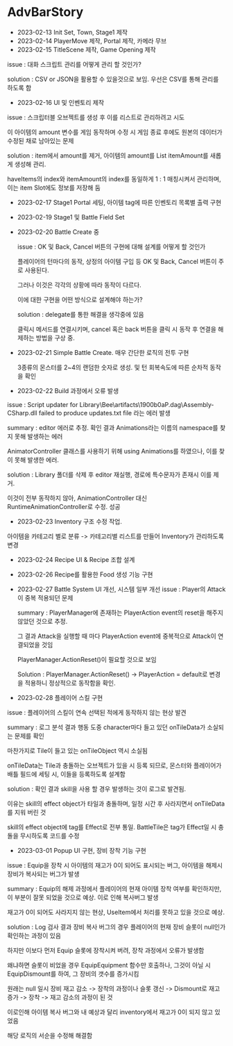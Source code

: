 # AdvBarStory

- 2023-02-13 Init Set, Town, Stage1 제작
- 2023-02-14 PlayerMove 제작, Portal 제작, 카메라 무브
- 2023-02-15 TitleScene 제작, Game Opening 제작

issue : 대화 스크립트 관리를 어떻게 관리 할 것인가?

solution : CSV or JSON을 활용할 수 있을것으로 보임. 우선은 CSV를 통해 관리를 하도록 함

- 2023-02-16 UI 및 인벤토리 제작

issue : 스크립터블 오브젝트를 생성 후 이를 리스트로 관리하려고 시도

  이 아이템의 amount 변수를 게임 동작하며 수정 시 게임 종료 후에도 원본의 데이터가 수정된 채로 남아있는 문제

  solution : item에서 amount를 제거, 아이템의 amount를 List<int> itemAmount를 새롭게 생성해 관리.

  haveItems의 index와 itemAmount의 index를 동일하게 1 : 1 매칭시켜서 관리하며, 이는 item Slot에도 정보를 저장해 둠

- 2023-02-17 Stage1 Portal 세팅, 아이템 tag에 따른 인벤토리 목록별 출력 구현
- 2023-02-19 Stage1 및 Battle Field Set
- 2023-02-20 Battle Create 중
  
  issue : OK 및 Back, Cancel 버튼의 구현에 대해 설계를 어떻게 할 것인가
  
  플레이어의 턴마다의 동작, 상정의 아이템 구입 등 OK 및 Back, Cancel 버튼이 주로 사용된다.
  
  그러나 이것은 각각의 상황에 따라 동작이 다르다.
  
  이에 대한 구현을 어떤 방식으로 설계해야 하는가?
  
  solution : delegate를 통한 해결을 생각중에 있음
  
  클릭시 메서드를 연결시키며, cancel 혹은 back 버튼을 클릭 시 동작 후 연결을 해제하는 방법을 구상 중.

- 2023-02-21 Simple Battle Create. 매우 간단한 로직의 전투 구현

  3종류의 몬스터를 2~4의 랜덤한 숫자로 생성. 및 턴 회복속도에 따른 순차적 동작을 확인

- 2023-02-22 Build 과정에서 오류 발생

issue : Script updater for Library\Bee\artifacts\1900b0aP.dag\Assembly-CSharp.dll failed to produce updates.txt file 라는 에러 발생

summary : editor 에러로 추정. 확인 결과 Animations라는 이름의 namespace를 찾지 못해 발생하는 에러

AnimatorController 클래스를 사용하기 위해 using Animations를 하였으나, 이를 찾이 못해 발생한 에러.

solution : Library 폴더를 삭제 후 editor 재실행, 경로에 특수문자가 존재시 이를 제거.

이것이 전부 동작하지 않아, AnimationController 대신 RuntimeAnimationController로 수정. 성공

- 2023-02-23 Inventory 구조 수정 작업.

아이템을 카테고리 별로 분류 -> 카테고리별 리스트를 만들어 Inventory가 관리하도록 변경
  
- 2023-02-24 Recipe UI & Recipe 조합 설계
- 2023-02-26 Recipe를 활용한 Food 생성 기능 구현
- 2023-02-27 Battle System UI 개선, 시스템 일부 개선
  issue : Player의 Attack이 중복 적용되던 문제
  
  summary : PlayerManager에 존재하는 PlayerAction event의 reset을 해주지 않았던 것으로 추정.
  
  그 결과 Attack을 실행할 때 마다 PlayerAction event에 중복적으로 Attack이 연결되었을 것임
  
  PlayerManager.ActionReset()이 필요할 것으로 보임
  
  Solution : PlayerManager.ActionReset() -> PlayerAction = default로 변경을 적용하니 정상적으로 동작함을 확인.

- 2023-02-28 플레이어 스킬 구현

issue : 플레이어의 스킬이 연속 선택된 적에게 동작하지 않는 현상 발견

summary : 로그 분석 결과 행동 도중 character마다 들고 있던 onTileData가 소실되는 문제를 확인

마찬가지로 Tile이 들고 있는 onTileObject 역시 소실됨

onTileData는 Tile과 충돌하는 오브젝트가 있을 시 등록 되므로, 몬스터와 플레이어가 배틀 필드에 세팅 시, 이들을 등록하도록 설계함

solution : 확인 결과 skill을 사용 할 경우 발생하는 것이 로그로 발견됨.

이유는 skill의 effect object가 타일과 충돌하며, 일정 시간 후 사라지면서 onTileData를 지워 버린 것

skill의 effect object에 tag를 Effect로 전부 통일. BattleTile은 tag가 Effect일 시 충돌을 무시하도록 코드를 수정

- 2023-03-01 Popup UI 구현, 장비 장착 기능 구현

issue : Equip을 장착 시 아이템의 재고가 0이 되어도 표시되는 버그, 아이템을 해제시 장비가 복사되는 버그가 발생

summary : Equip의 해제 과정에서 플레이어의 현재 아이템 장착 여부를 확인하지만, 이 부분이 잘못 되었을 것으로 예상. 이로 인해 복사버그 발생

재고가 0이 되어도 사라지지 않는 현상, UseItem에서 처리를 못하고 있을 것으로 예상.

solution : Log 검사 결과 장비 복사 버그의 경우 플레이어의 현재 장비 슬롯이 null인가 확인하는 과정이 있음

하지만 이보다 먼저 Equip 슬롯에 장착시켜 버려, 장착 과정에서 오류가 발생함

왜냐하면 슬롯이 비었을 경우 EquipEquipment 함수만 호출하나, 그것이 아닐 시 EquipDismount를 하여, 그 장비의 갯수를 증가시킴

원래는 null 일시 장비 재고 감소 -> 장착의 과정이나 슬롯 갱신 -> Dismount로 재고 증가 -> 장착 -> 재고 감소의 과정이 된 것

이로인해 아이템 복사 버그와 내 예상과 달리 inventory에서 재고가 0이 되지 않고 있었음

해당 로직의 서순을 수정해 해결함